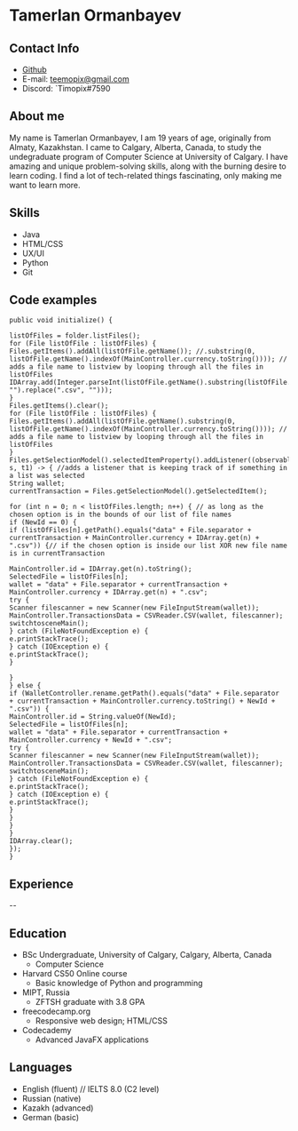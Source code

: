 # Tamerlan Ormanbayev
## Contact Info
* [Github](https://github.com/timopix)
* E-mail: teemopix@gmail.com
* Discord: `Timopix#7590

## About me
My name is Tamerlan Ormanbayev, I am 19 years of age, originally from Almaty, Kazakhstan. I came to Calgary, Alberta, Canada, to study the undegraduate program of Computer Science at University of Calgary. I have amazing and unique problem-solving skills, along with the burning desire to learn coding. I find a lot of tech-related things fascinating, only making me want to learn more.

## Skills
* Java
* HTML/CSS
* UX/UI
* Python
* Git

## Code examples
```
public void initialize() {

listOfFiles = folder.listFiles();
for (File listOfFile : listOfFiles) {
Files.getItems().addAll(listOfFile.getName()); //.substring(0, listOfFile.getName().indexOf(MainController.currency.toString()))); // adds a file name to listview by looping through all the files in listOfFiles
IDArray.add(Integer.parseInt(listOfFile.getName().substring(listOfFile.getName().indexOf(MainController.currency.toString())+1).replace(MainController.currency.toString(), "").replace(".csv", "")));
}
Files.getItems().clear();
for (File listOfFile : listOfFiles) {
Files.getItems().addAll(listOfFile.getName().substring(0, listOfFile.getName().indexOf(MainController.currency.toString()))); // adds a file name to listview by looping through all the files in listOfFiles
}
Files.getSelectionModel().selectedItemProperty().addListener((observableValue, s, t1) -> { //adds a listener that is keeping track of if something in a list was selected
String wallet;
currentTransaction = Files.getSelectionModel().getSelectedItem();

for (int n = 0; n < listOfFiles.length; n++) { // as long as the chosen option is in the bounds of our list of file names
if (NewId == 0) {
if (listOfFiles[n].getPath().equals("data" + File.separator + currentTransaction + MainController.currency + IDArray.get(n) + ".csv")) {// if the chosen option is inside our list XOR new file name is in currentTransaction

MainController.id = IDArray.get(n).toString();
SelectedFile = listOfFiles[n];
wallet = "data" + File.separator + currentTransaction + MainController.currency + IDArray.get(n) + ".csv";
try {
Scanner filescanner = new Scanner(new FileInputStream(wallet));
MainController.TransactionsData = CSVReader.CSV(wallet, filescanner);
switchtosceneMain();
} catch (FileNotFoundException e) {
e.printStackTrace();
} catch (IOException e) {
e.printStackTrace();
}

}
} else {
if (WalletController.rename.getPath().equals("data" + File.separator
+ currentTransaction + MainController.currency.toString() + NewId + ".csv")) {
MainController.id = String.valueOf(NewId);
SelectedFile = listOfFiles[n];
wallet = "data" + File.separator + currentTransaction + MainController.currency + NewId + ".csv";
try {
Scanner filescanner = new Scanner(new FileInputStream(wallet));
MainController.TransactionsData = CSVReader.CSV(wallet, filescanner);
switchtosceneMain();
} catch (FileNotFoundException e) {
e.printStackTrace();
} catch (IOException e) {
e.printStackTrace();
}
}
}
}
IDArray.clear();
});
}

```

## Experience
--

## Education
* BSc Undergraduate, University of Calgary, Calgary, Alberta, Canada
  - Computer Science
* Harvard CS50 Online course
  - Basic knowledge of Python and programming
* MIPT, Russia
  - ZFTSH graduate with 3.8 GPA
* freecodecamp.org
  - Responsive web design; HTML/CSS
* Codecademy
  - Advanced JavaFX applications

## Languages
* English (fluent) // IELTS 8.0 (C2 level)
* Russian (native)
* Kazakh (advanced)
* German (basic)
